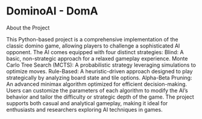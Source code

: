 # DominoAI - DomA
About the Project

This Python-based project is a comprehensive implementation of the classic domino game, allowing players to challenge a sophisticated AI opponent. The AI comes equipped with four distinct strategies:
Blind: A basic, non-strategic approach for a relaxed gameplay experience.
Monte Carlo Tree Search (MCTS): A probabilistic strategy leveraging simulations to optimize moves.
Rule-Based: A heuristic-driven approach designed to play strategically by analyzing board state and tile options.
Alpha-Beta Pruning: An advanced minimax algorithm optimized for efficient decision-making.
Users can customize the parameters of each algorithm to modify the AI’s behavior and tailor the difficulty or strategic depth of the game.
The project supports both casual and analytical gameplay, making it ideal for enthusiasts and researchers exploring AI techniques in games.
